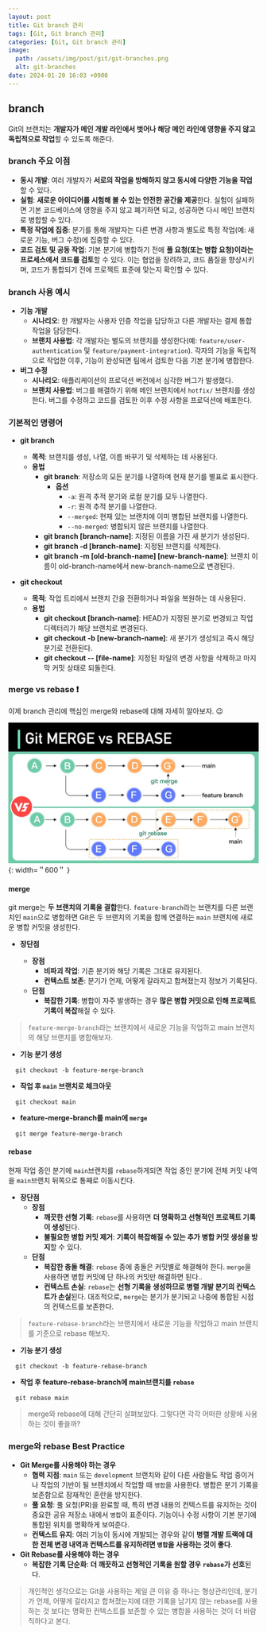 ```yaml
---
layout: post
title: Git branch 관리
tags: [Git, Git branch 관리]
categories: [Git, Git branch 관리]
image:
  path: /assets/img/post/git/git-branches.png
  alt: git-branches
date: 2024-01-20 16:03 +0900
---
```


## branch

Git의 브랜치는 **개발자가 메인 개발 라인에서 벗어나 해당 메인 라인에 영향을 주지 않고 독립적으로 작업**할 수 있도록 해준다.

### branch 주요 이점

- **동시 개발**: 여러 개발자가 **서로의 작업을 방해하지 않고 동시에 다양한 기능을 작업**할 수 있다.
- **실험**: **새로운 아이디어를 시험해 볼 수 있는 안전한 공간을 제공**한다. 실험이 실패하면 기본 코드베이스에 영향을 주지 않고 폐기하면 되고, 성공하면 다시 메인 브랜치로 병합할 수 있다.
- **특정 작업에 집중**: 분기를 통해 개발자는 다른 변경 사항과 별도로 특정 작업(예: 새로운 기능, 버그 수정)에 집중할 수 있다.
- **코드 검토 및 공동 작업**: 기본 분기에 병합하기 전에 **풀 요청(또는 병합 요청)이라는 프로세스에서 코드를 검토**할 수 있다. 이는 협업을 장려하고, 코드 품질을 향상시키며, 코드가 통합되기 전에 프로젝트 표준에 맞는지 확인할 수 있다.

### branch 사용 예시

- **기능 개발**
  - **시나리오**: 한 개발자는 사용자 인증 작업을 담당하고 다른 개발자는 결제 통합 작업을 담당한다.
  - **브랜치 사용법**: 각 개발자는 별도의 브랜치를 생성한다(예: `feature/user-authentication` 및 `feature/payment-integration`). 각자의 기능을 독립적으로 작업한 이후, 기능이 완성되면 팀에서 검토한 다음 기본 분기에 병합한다.
- **버그 수정**
  - **시나리오**: 애플리케이션의 프로덕션 버전에서 심각한 버그가 발생했다.
  - **브랜치 사용법**: 버그를 해결하기 위해 메인 브랜치에서 `hotfix/` 브랜치를 생성한다. 버그를 수정하고 코드를 검토한 이후 수정 사항을 프로덕션에 배포한다.

### 기본적인 명령어

- **git branch**

  - **목적**: 브랜치를 생성, 나열, 이름 바꾸기 및 삭제하는 데 사용된다.
  - **용법**
    - **git branch**: 저장소의 모든 분기를 나열하며 현재 분기를 별표로 표시한다.
      - **옵션**
        - `-a`: 원격 추적 분기와 로컬 분기를 모두 나열한다.
        - `-r`: 원격 추적 분기를 나열한다.
        - `--merged`: 현재 있는 브랜치에 이미 병합된 브랜치를 나열한다.
        - `--no-merged`: 병합되지 않은 브랜치를 나열한다.
    - **git branch [branch-name]**: 지정된 이름을 가진 새 분기가 생성된다.
    - **git branch -d [branch-name]**: 지정된 브랜치를 삭제한다.
    - **git branch -m [old-branch-name] [new-branch-name]**: 브랜치 이름이 old-branch-name에서 new-branch-name으로 변경된다.

- **git checkout**

  - **목적**: 작업 트리에서 브랜치 간을 전환하거나 파일을 복원하는 데 사용된다.
  - **용법**
    - **git checkout [branch-name]**: HEAD가 지정된 분기로 변경되고 작업 디렉터리가 해당 브랜치로 변경된다.
    - **git checkout -b [new-branch-name]**: 새 분기가 생성되고 즉시 해당 분기로 전환된다.
    - **git checkout -- [file-name]**: 지정된 파일의 변경 사항을 삭제하고 마지막 커밋 상태로 되돌린다.

### merge vs rebase ❗️

이제 branch 관리에 핵심인 merge와 rebase에 대해 자세히 알아보자. 😉

![merge-and-rebase](/assets/img/post/git/merge-and-rebase.jpg){: width=＂600＂ }

#### merge

git merge는 **두 브랜치의 기록을 결합**한다. `feature-branch`라는 브랜치를 다른 브랜치인 `main`으로 병합하면 Git은 두 브랜치의 기록을 함께 연결하는 `main` 브랜치에 새로운 병합 커밋을 생성한다.

- **장단점**

  - **장점**
    - **비파괴 작업**: 기존 분기와 해당 기록은 그대로 유지된다.
    - **컨텍스트 보존**: 분기가 언제, 어떻게 갈라지고 합쳐졌는지 정보가 기록된다.
  - **단점**
    - **복잡한 기록**: 병합이 자주 발생하는 경우 **많은 병합 커밋으로 인해 프로젝트 기록이 복잡**해질 수 있다.

> `feature-merge-branch`라는 브랜치에서 새로운 기능을 작업하고 main 브랜치의 해당 브랜치를 병합해보자.

- **기능 분기 생성**

```console
  git checkout -b feature-merge-branch
```

- **작업 후 `main` 브랜치로 체크아웃**

```console
  git checkout main
```

- **feature-merge-branch를 main에 `merge`**

```console
  git merge feature-merge-branch
```

#### rebase

현재 작업 중인 분기에 `main`브랜치를 `rebase`하게되면 작업 중인 분기에 전체 커밋 내역을 `main`브랜치 뒤쪽으로 통째로 이동시킨다.

- **장단점**
  - **장점**
    - **깨끗한 선형 기록**: `rebase`를 사용하면 **더 명확하고 선형적인 프로젝트 기록이 생성**된다.
    - **불필요한 병합 커밋 제거**: **기록이 복잡해질 수 있는 추가 병합 커밋 생성을 방지**할 수 있다.
  - **단점**
    - **복잡한 충돌 해결**: `rebase` 중에 충돌은 커밋별로 해결해야 한다. `merge`을 사용하면 병합 커밋에 단 하나의 커밋만 해결하면 된다..
    - **컨텍스트 손실**: `rebase`는 **선형 기록을 생성하므로 병렬 개발 분기의 컨텍스트가 손실**된다. 대조적으로, `merge`는 분기가 분기되고 나중에 통합된 시점의 컨텍스트를 보존한다.

> `feature-rebase-branch`라는 브랜치에서 새로운 기능을 작업하고 main 브랜치를 기준으로 rebase 해보자.

- **기능 분기 생성**

```console
  git checkout -b feature-rebase-branch
```

- **작업 후 feature-rebase-branch에 main브랜치를 `rebase`**

```console
  git rebase main
```

> merge와 rebase에 대해 간단히 살펴보았다. 그렇다면 각각 어떠한 상황에 사용하는 것이 좋을까?

### merge와 rebase Best Practice

- **Git Merge를 사용해야 하는 경우**
  - **협력 지점**: `main` 또는 `development` 브랜치와 같이 다른 사람들도 작업 중이거나 작업의 기반이 될 브랜치에서 작업할 때 `병합`을 사용한다. 병합은 분기 기록을 보존함으로 잠재적인 혼란을 방지한다.
  - **풀 요청**: 풀 요청(PR)을 완료할 때, 특히 변경 내용의 컨텍스트를 유지하는 것이 중요한 공유 저장소 내에서 `병합`이 표준이다. 기능이나 수정 사항이 기본 분기에 통합된 위치를 명확하게 보여준다.
  - **컨텍스트 유지**: 여러 기능이 동시에 개발되는 경우와 같이 **병렬 개발 트랙에 대한 전체 변경 내역과 컨텍스트를 유지하려면 `병합`을 사용하는 것이 좋다**.
- **Git Rebase를 사용해야 하는 경우**
  - **복잡한 기록 단순화**: **더 깨끗하고 선형적인 기록을 원할 경우 `rebase`가 선호**된다.

> 개인적인 생각으로는 Git을 사용하는 제일 큰 이유 중 하나는 형상관리인데, 분기가 언제, 어떻게 갈라지고 합쳐졌는지에 대한 기록을 남기지 않는 rebase를 사용하는 것 보다는 명확한 컨텍스트를 보존할 수 있는 병합을 사용하는 것이 더 바람직하다고 본다.
